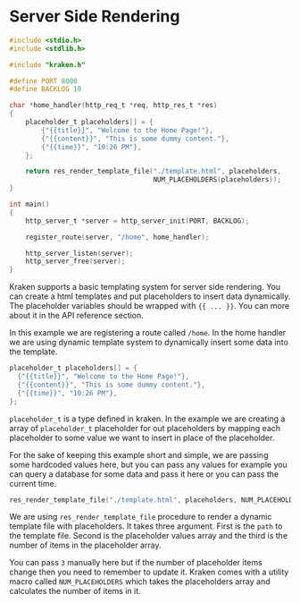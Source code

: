 # Server Side Rendering

```c
#include <stdio.h>
#include <stdlib.h>

#include "kraken.h"

#define PORT 8000
#define BACKLOG 10

char *home_handler(http_req_t *req, http_res_t *res)
{
    placeholder_t placeholders[] = {
        {"{{title}}", "Welcome to the Home Page!"},
        {"{{content}}", "This is some dummy content."},
        {"{{time}}", "10:26 PM"},
    };

    return res_render_template_file("./template.html", placeholders,
                                    NUM_PLACEHOLDERS(placeholders));
}

int main()
{
    http_server_t *server = http_server_init(PORT, BACKLOG);

    register_route(server, "/home", home_handler);

    http_server_listen(server);
    http_server_free(server);
}
```

Kraken supports a basic templating system for server side rendering. You can create a html templates and put placeholders to insert data dynamically. The placeholder variables should be wrapped with `{{ ... }}`. You can more about it in the API reference section.

In this example we are registering a route called `/home`. In the home handler we are using dynamic template system to dynamically insert some data into the template.

```c
placeholder_t placeholders[] = {
  {"{{title}}", "Welcome to the Home Page!"},
  {"{{content}}", "This is some dummy content."},
  {"{{time}}", "10:26 PM"},
};
```

`placeholder_t` is a type defined in kraken. In the example we are creating a array of `placeholder_t` placeholder for out placeholders by mapping each placeholder to some value we want to insert in place of the placeholder.

For the sake of keeping this example short and simple, we are passing some hardcoded values here, but you can pass any values for example you can query a database for some data and pass it here or you can pass the current time.

```c
res_render_template_file("./template.html", placeholders, NUM_PLACEHOLDERS(placeholders));
```

We are using `res_render_template_file` procedure to render a dynamic template file with placeholders. It takes three argument. First is the `path` to the template file. Second is the placeholder values array and the third is the number of items in the placeholder array.

You can pass `3` manually here but if the number of placeholder items change then you need to remember to update it. Kraken comes with a utility macro called `NUM_PLACEHOLDERS` which takes the placeholders array and calculates the number of items in it.
